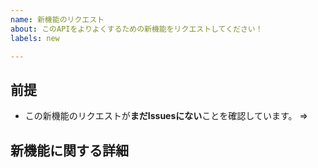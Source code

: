```yaml
---
name: 新機能のリクエスト
about: このAPIをよりよくするための新機能をリクエストしてください！
labels: new

---
```


## 前提
<!--
「はい」または「いいえ」を「=>」の後に書いてください。
-->
- この新機能のリクエストが**まだIssuesにない**ことを確認しています。 =>

## 新機能に関する詳細
